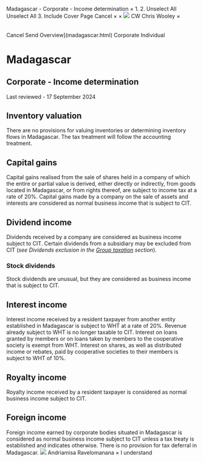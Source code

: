 Madagascar - Corporate - Income determination
×
1.
2.
Unselect All
Unselect All
3.
Include Cover Page
Cancel
×
×
![](-/media/world-wide-tax-summaries/attachments/global---chris-wooley.ashx%3Frev=ac5e5f3223b34096b1afc2a6009c7320&revision=ac5e5f32-23b3-4096-b1af-c2a6009c7320&hash=859B7ADC84DC2CBEC9760E9E6EE7DE6D0A8BFCDF)
CW
Chris Wooley
×
######
Cancel
Send
Overview](madagascar.html)
Corporate
Individual
# Madagascar
## Corporate - Income determination
Last reviewed - 17 September 2024
## Inventory valuation
There are no provisions for valuing inventories or determining inventory flows in Madagascar. The tax treatment will follow the accounting treatment.
## Capital gains
Capital gains realised from the sale of shares held in a company of which the entire or partial value is derived, either directly or indirectly, from goods located in Madagascar, or from rights thereof, are subject to income tax at a rate of 20%.
Capital gains made by a company on the sale of assets and interests are considered as normal business income that is subject to CIT.
## Dividend income
Dividends received by a company are considered as business income subject to CIT.
Certain dividends from a subsidiary may be excluded from CIT (*see Dividends exclusion in the [Group taxation](madagascar/corporate/group-taxation.html)* *section*).
### Stock dividends
Stock dividends are unusual, but they are considered as business income that is subject to CIT.
## Interest income
Interest income received by a resident taxpayer from another entity established in Madagascar is subject to WHT at a rate of 20%. Revenue already subject to WHT is no longer taxable to CIT.
Interest on loans granted by members or on loans taken by members to the cooperative society is exempt from WHT.
Interest on shares, as well as distributed income or rebates, paid by cooperative societies to their members is subject to WHT of 10%.
## Royalty income
Royalty income received by a resident taxpayer is considered as normal business income subject to CIT.
## Foreign income
Foreign income earned by corporate bodies situated in Madagascar is considered as normal business income subject to CIT unless a tax treaty is established and indicates otherwise. There is no provision for tax deferral in Madagascar.
![](-/media/world-wide-tax-summaries/attachments/madagascar---andriamisa-ravelomanana.ashx%3Frev=22c5f70e2e6848d6a7278a723f553d83&revision=22c5f70e-2e68-48d6-a727-8a723f553d83&hash=6A92A76262C9B10C1B6A9A27799308FB91827958)
Andriamisa Ravelomanana
×
I understand